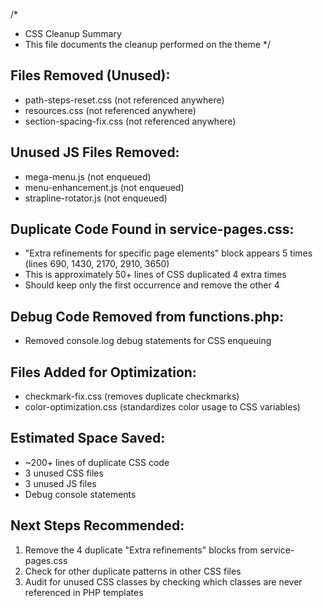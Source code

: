 /*
 * CSS Cleanup Summary
 * This file documents the cleanup performed on the theme
 */

## Files Removed (Unused):
- path-steps-reset.css (not referenced anywhere)
- resources.css (not referenced anywhere) 
- section-spacing-fix.css (not referenced anywhere)

## Unused JS Files Removed:
- mega-menu.js (not enqueued)
- menu-enhancement.js (not enqueued)
- strapline-rotator.js (not enqueued)

## Duplicate Code Found in service-pages.css:
- "Extra refinements for specific page elements" block appears 5 times (lines 690, 1430, 2170, 2910, 3650)
- This is approximately 50+ lines of CSS duplicated 4 extra times
- Should keep only the first occurrence and remove the other 4

## Debug Code Removed from functions.php:
- Removed console.log debug statements for CSS enqueuing

## Files Added for Optimization:
- checkmark-fix.css (removes duplicate checkmarks)
- color-optimization.css (standardizes color usage to CSS variables)

## Estimated Space Saved:
- ~200+ lines of duplicate CSS code
- 3 unused CSS files
- 3 unused JS files
- Debug console statements

## Next Steps Recommended:
1. Remove the 4 duplicate "Extra refinements" blocks from service-pages.css
2. Check for other duplicate patterns in other CSS files
3. Audit for unused CSS classes by checking which classes are never referenced in PHP templates

